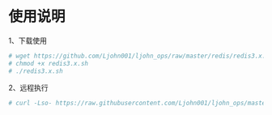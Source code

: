 # 使用说明
1、下载使用
```bash
# wget https://github.com/Ljohn001/ljohn_ops/raw/master/redis/redis3.x.sh
# chmod +x redis3.x.sh
# ./redis3.x.sh
```
2、远程执行
```bash
# curl -Lso- https://raw.githubusercontent.com/Ljohn001/ljohn_ops/master/redis/redis3.x.sh |bash
 
```
